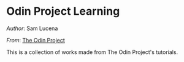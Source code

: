 # Odin Project Learning

_Author_: Sam Lucena

_From_: [The Odin Project](https://www.theodinproject.com/)

This is a collection of works made from The Odin Project's tutorials.
